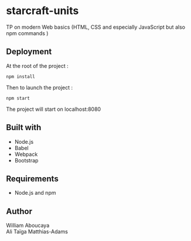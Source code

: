 # starcraft-units
TP on modern Web basics (HTML, CSS and especially JavaScript but also npm commands )

## Deployment

At the root of the project :
```
npm install
```
Then to launch the project : 
```
npm start
```
The project will start on localhost:8080

## Built with

* Node.js
* Babel
* Webpack
* Bootstrap

## Requirements

* Node.js and npm

## Author

William Aboucaya  
Ali Taïga Matthias-Adams
